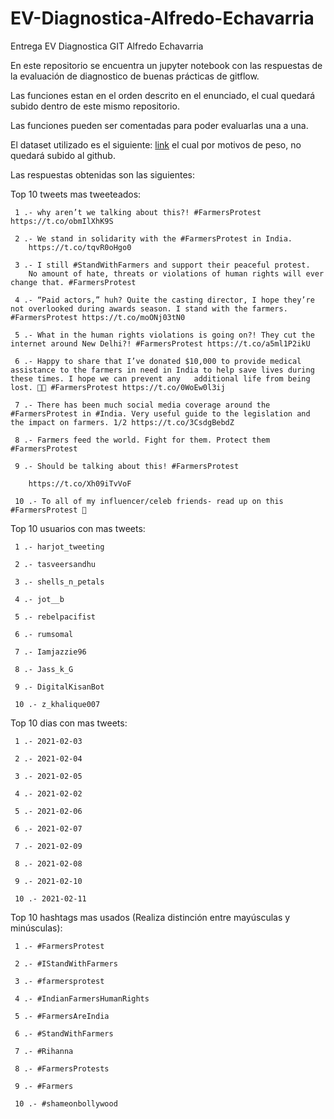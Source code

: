 # EV-Diagnostica-Alfredo-Echavarria
Entrega EV Diagnostica GIT Alfredo Echavarria

En este repositorio se encuentra un jupyter notebook con las respuestas de la evaluación de diagnostico de buenas prácticas de gitflow.

Las funciones estan en el orden descrito en el enunciado, el cual quedará subido dentro de este mismo repositorio.

Las funciones pueden ser comentadas para poder evaluarlas una a una.

El dataset utilizado es el siguiente: [link](https://www.kaggle.com/datasets/prathamsharma123/farmers-protest-tweets-dataset-raw-json)
el cual por motivos de peso, no quedará subido al github.

Las respuestas obtenidas son las siguientes:

Top 10 tweets mas tweeteados:

	 1 .- why aren’t we talking about this?! #FarmersProtest https://t.co/obmIlXhK9S 

	 2 .- We stand in solidarity with the #FarmersProtest in India.
        https://t.co/tqvR0oHgo0 

	 3 .- I still #StandWithFarmers and support their peaceful protest.
        No amount of hate, threats or violations of human rights will ever change that. #FarmersProtest 

	 4 .- “Paid actors,” huh? Quite the casting director, I hope they’re not overlooked during awards season. I stand with the farmers. #FarmersProtest https://t.co/moONj03tN0 

	 5 .- What in the human rights violations is going on?! They cut the internet around New Delhi?! #FarmersProtest https://t.co/a5ml1P2ikU 

	 6 .- Happy to share that I’ve donated $10,000 to provide medical assistance to the farmers in need in India to help save lives during these times. I hope we can prevent any   additional life from being lost. 🙏🏾 #FarmersProtest https://t.co/0WoEw0l3ij 

	 7 .- There has been much social media coverage around the #FarmersProtest in #India. Very useful guide to the legislation and the impact on farmers. 1/2 https://t.co/3CsdgBebdZ 

	 8 .- Farmers feed the world. Fight for them. Protect them #FarmersProtest 

	 9 .- Should be talking about this! #FarmersProtest

        https://t.co/Xh09iTvVoF 

	 10 .- To all of my influencer/celeb friends- read up on this   #FarmersProtest 👀 

Top 10 usuarios con mas tweets:

	 1 .- harjot_tweeting 

	 2 .- tasveersandhu 

	 3 .- shells_n_petals 

	 4 .- jot__b 

	 5 .- rebelpacifist 

	 6 .- rumsomal 

	 7 .- Iamjazzie96 

	 8 .- Jass_k_G 

	 9 .- DigitalKisanBot 

	 10 .- z_khalique007
    
Top 10 dias con mas tweets:

	 1 .- 2021-02-03 

	 2 .- 2021-02-04 

	 3 .- 2021-02-05 

	 4 .- 2021-02-02 

	 5 .- 2021-02-06 

	 6 .- 2021-02-07 

	 7 .- 2021-02-09 

	 8 .- 2021-02-08 

	 9 .- 2021-02-10 

	 10 .- 2021-02-11 
    
Top 10 hashtags mas usados (Realiza distinción entre mayúsculas y minúsculas):

	 1 .- #FarmersProtest 

	 2 .- #IStandWithFarmers 

	 3 .- #farmersprotest 

	 4 .- #IndianFarmersHumanRights 

	 5 .- #FarmersAreIndia 

	 6 .- #StandWithFarmers 

	 7 .- #Rihanna 

	 8 .- #FarmersProtests 

	 9 .- #Farmers 

	 10 .- #shameonbollywood